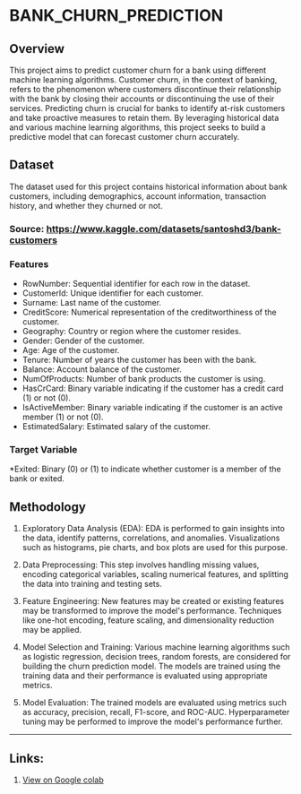 # BANK_CHURN_PREDICTION

## Overview
This project aims to predict customer churn for a bank using different machine learning algorithms. Customer churn, in the context of banking, refers to the phenomenon where customers discontinue their relationship with the bank by closing their accounts or discontinuing the use of their services.
Predicting churn is crucial for banks to identify at-risk customers and take proactive measures to retain them. By leveraging historical data and various machine learning algorithms, this project seeks to build a predictive model that can forecast customer churn accurately.


## Dataset
The dataset used for this project contains historical information about bank customers, including demographics, account information, transaction history, and whether they churned or not.
### Source: https://www.kaggle.com/datasets/santoshd3/bank-customers
### Features
  * RowNumber: Sequential identifier for each row in the dataset.  
  * CustomerId: Unique identifier for each customer.  
  * Surname: Last name of the customer.  
  * CreditScore: Numerical representation of the creditworthiness of the customer.  
  * Geography: Country or region where the customer resides.  
  * Gender: Gender of the customer.  
  * Age: Age of the customer.  
  * Tenure: Number of years the customer has been with the bank.  
  * Balance: Account balance of the customer.  
  * NumOfProducts: Number of bank products the customer is using.  
  * HasCrCard: Binary variable indicating if the customer has a credit card (1) or not (0).  
  * IsActiveMember: Binary variable indicating if the customer is an active member (1) or not (0).  
  * EstimatedSalary: Estimated salary of the customer.  

### Target Variable

  *Exited: Binary (0) or (1) to indicate whether customer is a member of the bank or exited.

## Methodology

1.  Exploratory Data Analysis (EDA): EDA is performed to gain insights into the data, identify patterns, correlations, and anomalies. Visualizations such as histograms, pie charts, and box plots are used for this purpose.

2.  Data Preprocessing: This step involves handling missing values, encoding categorical variables, scaling numerical features, and splitting the data into training and testing sets.


3.  Feature Engineering: New features may be created or existing features may be transformed to improve the model's performance. Techniques like one-hot encoding, feature scaling, and dimensionality reduction may be applied.

4.  Model Selection and Training: Various machine learning algorithms such as logistic regression, decision trees, random forests, are considered for building the churn prediction model. The models are trained using the training data and their performance is evaluated using appropriate metrics.

5.  Model Evaluation: The trained models are evaluated using metrics such as accuracy, precision, recall, F1-score, and ROC-AUC. Hyperparameter tuning may be performed to improve the model's performance further.


--------------------------------------------------------------------------------------------------------------------------------------------------------------------------------------------------------------------------------------------------------------------------------------------

## Links: 
1.  [View on Google colab](https://colab.research.google.com/drive/1wcOLmV_z0Yt_vOT-bWkJpq3MGXf9gMQ1?usp=sharing)


